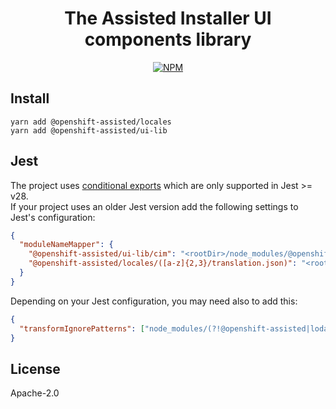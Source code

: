 <h1 align="center">
  The Assisted Installer UI components library
</h1>

<p align="center">
  <a href="https://www.npmjs.com/package/@openshift-assisted/ui-lib"><img alt='NPM' src='https://img.shields.io/npm/v/@openshift-assisted/ui-lib.svg'></a>  
</p>

## Install

`yarn add @openshift-assisted/locales`  
`yarn add @openshift-assisted/ui-lib`

## Jest

The project uses
[conditional exports](https://nodejs.org/docs/latest-v16.x/api/packages.html#conditional-exports)
which are only supported in Jest >= v28.  
If your project uses an older Jest version add the following settings to Jest's configuration:

```json
{
  "moduleNameMapper": {
    "@openshift-assisted/ui-lib/cim": "<rootDir>/node_modules/@openshift-assisted/ui-lib/build/cim",
    "@openshift-assisted/locales/([a-z]{2,3}/translation.json)": "<rootDir>/node_modules/@openshift-assisted/locales/lib/$1/translation.json"
  }
}
```

Depending on your Jest configuration, you may need also to add this:

```json
{
  "transformIgnorePatterns": ["node_modules/(?!@openshift-assisted|lodash-es|@patternfly)"]
}
```

## License

Apache-2.0
